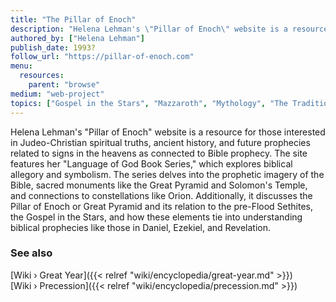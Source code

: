 ```yaml
---
title: "The Pillar of Enoch"
description: "Helena Lehman's \"Pillar of Enoch\" website is a resource for those interested in Judeo-Christian spiritual truths, ancient history, and future prophecies related to signs in the heavens as connected to Bible prophecy. The site features her \"Language of God Book Series,\" which explores biblical allegory and symbolism. The series delves into the prophetic imagery of the Bible, sacred monuments like the Great Pyramid and Solomon's Temple, and connections to constellations like Orion. Additionally, it discusses the Pillar of Enoch or Great Pyramid and its relation to the pre-Flood Sethites, the Gospel in the Stars, and how these elements tie into understanding biblical prophecies like those in Daniel, Ezekiel, and Revelation​."
authored_by: ["Helena Lehman"]
publish_date: 1993?
follow_url: "https://pillar-of-enoch.com"
menu:
  resources:
    parent: "browse"
medium: "web-project"
topics: ["Gospel in the Stars", "Mazzaroth", "Mythology", "The Tradition", "Precession"]
---
```


Helena Lehman's "Pillar of Enoch" website is a resource for those interested in Judeo-Christian spiritual truths, ancient history, and future prophecies related to signs in the heavens as connected to Bible prophecy. The site features her "Language of God Book Series," which explores biblical allegory and symbolism. The series delves into the prophetic imagery of the Bible, sacred monuments like the Great Pyramid and Solomon's Temple, and connections to constellations like Orion. Additionally, it discusses the Pillar of Enoch or Great Pyramid and its relation to the pre-Flood Sethites, the Gospel in the Stars, and how these elements tie into understanding biblical prophecies like those in Daniel, Ezekiel, and Revelation​.

### See also

[Wiki › Great Year]({{< relref "wiki/encyclopedia/great-year.md" >}})</br>
[Wiki › Precession]({{< relref "wiki/encyclopedia/precession.md" >}})</br>
